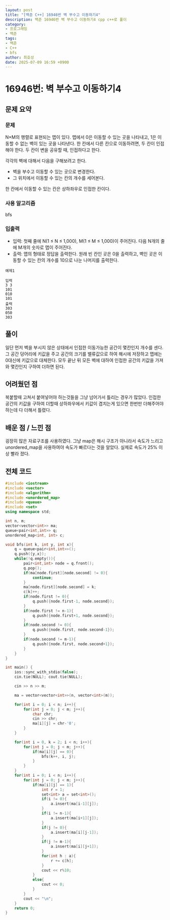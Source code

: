 ```yaml
---
layout: post
title: "[백준 C++] 16946번 벽 부수고 이동하기4"
description: 백준 16946번 벽 부수고 이동하기4 cpp c++로 풀이
category:
- 프로그래밍
- 백준
tags:
- 백준
- C++
- bfs
author: 최호성
date: 2025-07-09 16:59 +0900
---
```

# 16946번: 벽 부수고 이동하기4

## 문제 요약
### 문제
N×M의 행렬로 표현되는 맵이 있다. 맵에서 0은 이동할 수 있는 곳을 나타내고, 1은 이동할 수 없는 벽이 있는 곳을 나타낸다. 한 칸에서 다른 칸으로 이동하려면, 두 칸이 인접해야 한다. 두 칸이 변을 공유할 때, 인접하다고 한다.

각각의 벽에 대해서 다음을 구해보려고 한다.

- 벽을 부수고 이동할 수 있는 곳으로 변경한다.
- 그 위치에서 이동할 수 있는 칸의 개수를 세어본다.

한 칸에서 이동할 수 있는 칸은 상하좌우로 인접한 칸이다.

### 사용 알고리즘
bfs

### 입출력
- 입력: 첫째 줄에 N(1 ≤ N ≤ 1,000), M(1 ≤ M ≤ 1,000)이 주어진다. 다음 N개의 줄에 M개의 숫자로 맵이 주어진다.
- 출력: 맵의 형태로 정답을 출력한다. 원래 빈 칸인 곳은 0을 출력하고, 벽인 곳은 이동할 수 있는 칸의 개수를 10으로 나눈 나머지를 출력한다.
```
예제1

입력
3 3
101
010
101
출력
303
050
303
```
## 풀이
일단 먼저 벽을 부시지 않은 상태에서 인접한 이동가능한 공간이 몇칸인지 개수를 센다. 그 공간 덩어리에 키값을 주고 공간의 크기를 밸류값으로 하여 해시에 저장하고 맵에는 0대신에 키값으로 대체한다. 모두 끝난 뒤 모든 벽에 대하여 인접한 공간의 키값을 가져와 몇칸인지 구하여 더하면 된다.

## 어려웠던 점
복붙할때 고쳐서 붙여넣어야 하는것들을 그냥 넘어가서 틀리는 경우가 많았다. 인접한 공간의 키값을 구하여 더할때 상하좌우에서 키값이 겹치는게 있으면 한번만 더해주어야 하는데 다 더해서 틀렸다. 

## 배운 점 / 느낀 점
굉장히 많은 자료구조를 사용하였다. 그냥 map은 해시 구조가 아니라서 속도가 느리고 unordered_map을 사용하여야 속도가 빠르다는 것을 알았다. 실제로 속도가 25% 이상 빨라 졌다. 

## 전체 코드
```cpp
#include <iostream>
#include <vector>
#include <algorithm>
#include <unordered_map>
#include <queue>
#include <set>
using namespace std;

int n, m;
vector<vector<int>> ma;
queue<pair<int,int>> q;
unordered_map<int, int> c;

void bfs(int k, int y, int x){
    q = queue<pair<int,int>>();
    q.push({y,x});
    while(!q.empty()){
        pair<int,int> node = q.front();
        q.pop();
        if(ma[node.first][node.second] != 0){
            continue;
        }
        ma[node.first][node.second] = k;
        c[k]++;
        if(node.first != 0){
            q.push({node.first-1, node.second});
        }
        if(node.first != n-1){
            q.push({node.first+1, node.second});
        }
        if(node.second != 0){
            q.push({node.first, node.second-1});
        }
        if(node.second != m-1){
            q.push({node.first, node.second+1});
        }
    }
}

int main() {
    ios::sync_with_stdio(false);
    cin.tie(NULL); cout.tie(NULL);

    cin >> n >> m;

    ma = vector<vector<int>>(n, vector<int>(m));

    for(int i = 0; i < n; i++){
        for(int j = 0; j < m; j++){
            char chr;
            cin >> chr;
            ma[i][j] = chr-'0';
        }
    }

    for(int i = 0, k = 2; i < n; i++){
        for(int j = 0; j < m; j++){
            if(ma[i][j] == 0){
                bfs(k++, i, j);
            }
        }
    }
    for(int i = 0; i < n; i++){
        for(int j = 0; j < m; j++){
            if(ma[i][j] == 1){
                int r = 1;
                set<int> a = set<int>();
                if(i != 0){
                    a.insert(ma[i-1][j]);
                }
                if(i != n-1){
                    a.insert(ma[i+1][j]);
                }
                if(j != 0){
                    a.insert(ma[i][j-1]);
                }
                if(j != m-1){
                    a.insert(ma[i][j+1]);
                }
                for(int h : a){
                    r += c[h];
                }
                cout << r%10;
            }
            else{
                cout << 0;
            }
        }
        cout << "\n";
    }
    return 0;
}
```
